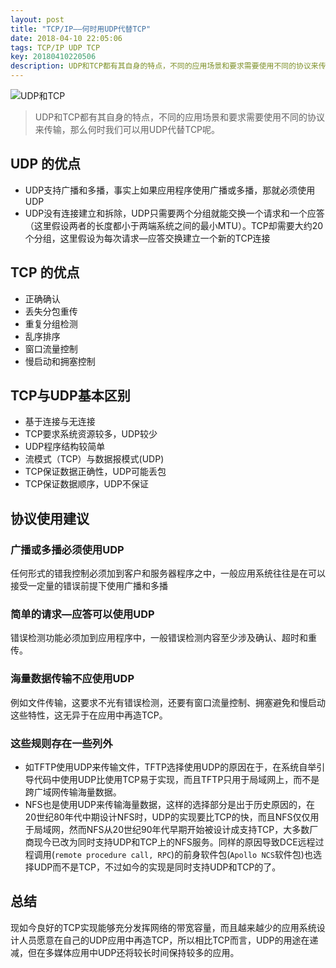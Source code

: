 ```yaml
---
layout: post
title: "TCP/IP——何时用UDP代替TCP"
date: 2018-04-10 22:05:06
tags: TCP/IP UDP TCP
key: 20180410220506
description: UDP和TCP都有其自身的特点，不同的应用场景和要求需要使用不同的协议来传输，那么何时我们可以用UDP代替TCP呢
---
```


![UDP和TCP](https://upload-images.jianshu.io/upload_images/4938916-06d406941df30b4a.png?imageMogr2/auto-orient/strip%7CimageView2/2/w/1240)

> UDP和TCP都有其自身的特点，不同的应用场景和要求需要使用不同的协议来传输，那么何时我们可以用UDP代替TCP呢。

## UDP 的优点
- UDP支持广播和多播，事实上如果应用程序使用广播或多播，那就必须使用UDP
- UDP没有连接建立和拆除，UDP只需要两个分组就能交换一个请求和一个应答（这里假设两者的长度都小于两端系统之间的最小MTU）。TCP却需要大约20个分组，这里假设为每次请求—应答交换建立一个新的TCP连接

## TCP 的优点
- 正确确认
- 丢失分包重传
- 重复分组检测
- 乱序排序
- 窗口流量控制
- 慢启动和拥塞控制


## TCP与UDP基本区别
- 基于连接与无连接
- TCP要求系统资源较多，UDP较少
- UDP程序结构较简单 
- 流模式（TCP）与数据报模式(UDP)
- TCP保证数据正确性，UDP可能丢包 
- TCP保证数据顺序，UDP不保证 
　　

## 协议使用建议
### 广播或多播必须使用UDP
任何形式的错我控制必须加到客户和服务器程序之中，一般应用系统往往是在可以接受一定量的错误前提下使用广播和多播

### 简单的请求—应答可以使用UDP
错误检测功能必须加到应用程序中，一般错误检测内容至少涉及确认、超时和重传。

### 海量数据传输不应使用UDP
例如文件传输，这要求不光有错误检测，还要有窗口流量控制、拥塞避免和慢启动这些特性，这无异于在应用中再造TCP。

### 这些规则存在一些列外
- 如TFTP使用UDP来传输文件，TFTP选择使用UDP的原因在于，在系统自举引导代码中使用UDP比使用TCP易于实现，而且TFTP只用于局域网上，而不是跨广域网传输海量数据。
- NFS也是使用UDP来传输海量数据，这样的选择部分是出于历史原因的，在20世纪80年代中期设计NFS时，UDP的实现要比TCP的快，而且NFS仅仅用于局域网，然而NFS从20世纪90年代早期开始被设计成支持TCP，大多数厂商现今已改为同时支持UDP和TCP上的NFS服务。同样的原因导致DCE远程过程调用(`remote procedure call, RPC`)的前身软件包(`Apollo NCS`软件包)也选择UDP而不是TCP，不过如今的实现是同时支持UDP和TCP的了。

## 总结
现如今良好的TCP实现能够充分发挥网络的带宽容量，而且越来越少的应用系统设计人员愿意在自己的UDP应用中再造TCP，所以相比TCP而言，UDP的用途在递减，但在多媒体应用中UDP还将较长时间保持较多的应用。 